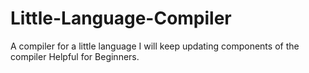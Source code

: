 # Little-Language-Compiler
A compiler for a little language
I will keep updating components of the compiler
Helpful for Beginners.
